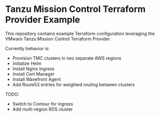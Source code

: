 # Tanzu Mission Control Terraform Provider Example 

This repository contains example Terraform configuration leveraging the VMware Tanzu Mission Control Terraform Provider.

Currently behavior is:
- Provision TMC clusters in two separate AWS regions
- Initialize Helm
- Install Nginx Ingress
- Install Cert Manager
- Install Wavefront Agent
- Add Route53 entries for weighted routing between clusters

TODO:
- Switch to Contour for ingress
- Add multi-region RDS cluster